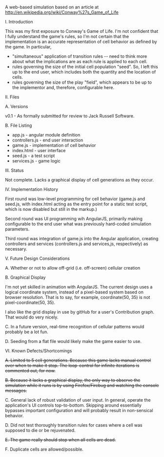 A web-based simulation based on an article at
http://en.wikipedia.org/wiki/Conway%27s_Game_of_Life

I. Introduction

This was my first exposure to Conway's Game of Life. I'm not confident that I fully 
understand the game's rules, so I'm not certain that the implementation is an accurate
representation of cell behavior as defined by the game.  In particular,
- "simultaneous" application of transition rules -- need to think more about what the
implications are as each rule is applied to each cell.
- rules governing the size of the initial cell population "seed". So, I left this up
to the end user, which includes both the quantity and the location of cells.
- rules governing the size of the play "field", which appears to be up to the implementor and,
therefore, configurable here.

II. Files

A. Versions

v0.1 - As formally submitted for review to Jack Russell Software.

B. File Listing

* app.js - angular module definition
* controllers.js - end user interaction
* game.js - implementation of cell behavior
* index.html - user interface
* seed.js - a test script
* services.js - game logic

III. Status

Not complete. Lacks a graphical display of cell generations as they occur.

IV. Implementation History

First round was low-level programming for cell behavior (game.js and seed.js, with index.html
acting as the entry point for a static test script, which is now disabled but still in the markup.)

Second round was UI programming wih AngularJS, primarily making configurable to the end user 
what was previously hard-coded simulation parameters.

Third round was integration of game.js into the Angular application, creating controllers
and services (controllers.js and services,js, respectively) as necessary.

V. Future Design Considerations

A. Whether or not to allow off-grid (i.e. off-screen) cellular creation

B. Graphical Display

I'm not yet skilled in animation with AngularJS. The current design uses a logical coordinate
system, instead of a pixel-based system based on browser resolution. That is to say, for example,
coordinate(50, 35) is not pixel-coordinate(50, 35).

I also like the grid display in use by gitHub for a user's Contribution graph. That would 
do very nicely.

C. In a future version, real-time recognition of cellular patterns would probably be a lot fun.

D. Seeding from a flat file would likely make the game easier to use.

VI. Known Defects/Shortcomings

<del>A. Limited to 5 cell generations. Because this game lacks manual control over when to 
make it stop. The loop-control for infinite iterations is commented out, for now.</del>

<del>B. Because it lacks a graphical display, the only way to observe the simulation while it
runs is by using Firefox/Firebug and watching the console messages.</del>

C. General lack of robust validation of user input. In general, operate the application's
UI controls top-to-bottom. Skipping around essentially bypasses important configuration and
will probably result in non-sensical behavior.

D. Did not test thoroughly transition rules for cases where a cell was supposed to die
or be rejuvenated.

<del>E. The game really should stop when all cells are dead.</del>

F. Duplicate cells are allowed/possible.
